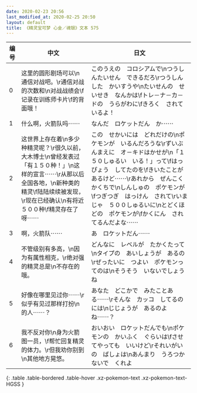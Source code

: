 ```yaml
---
date: 2020-02-23 20:56
last_modified_at: 2020-02-25 20:50
layout: default
title: 《精灵宝可梦 心金／魂银》文本 575
---
```

| 编号 | 中文 | 日文 |
| ---- | ---- | ---- |
| 0 | 这里的圆形剧场可以\n通信对战吧。\r通信对战的次数和\n对战战绩会\f记录在训练师卡片\f的背面哦！ | このうえの　コロシアムで\nつうしんたいせん　できるだろ\rつうしんした　かいすうや\nたいせんの　せいせき　なんかは\fトレ－ナ－カ－ドの　うらがわに\fきろく　されているよ！ |
| 1 | 什么啊，火箭队吗⋯⋯ | なんだ　ロケットだん　か⋯⋯ |
| 2 | 这世界上存在着\n多少种精灵呢？\r很久以前，大木博士\n曾经发表过「有１５０种！」\n这样的宣言⋯⋯\r从那以后全国各地，\n新种类的精灵\f陆陆续续被发现，\r现在已经确认\n有将近５００种\f精灵存在了呀⋯⋯ | この　せかいには　どれだけの\nポケモンが　いるんだろうな\rずいぶんまえに　オ－キドはかせが\n「１５０しゅるい　いる！」って\fはっぴょう　してたのを\fきいたことが　あるけど⋯⋯\rあれから　ぜんこく　かくちで\nしんしゅの　ポケモンが\fつぎつぎ　はっけん　されて\rいまじゃ　５００しゅるいに\nとどくほどの　ポケモンが\fかくにん　されてるんだよな⋯⋯ |
| 3 | 啊，火箭队⋯⋯ | あ　ロケットだん⋯⋯ |
| 4 | 不管级别有多高，\n因为有属性相克，\r绝对强的精灵总是\n不存在的哦。 | どんなに　レベルが　たかくたって\nタイプの　あいしょうが　あるの\rぜったいに　つよい　ポケモンってのは\nそうそう　いないでしょうね |
| 5 | 好像在哪里见过你⋯⋯\r似乎有见过那样打扮\n的人⋯⋯？ | あなた　どこかで　みたことある⋯⋯\rそんな　カッコ　してるのには\nじじょうが　あるのよね⋯⋯？ |
| 6 | 我不反对你\n身为火箭图一员，\f帮忙回复精灵的体力。\r但我劝你别到\n其他地方晃悠。 | おいおい　ロケットだんでも\nポケモンの　かいふく　ぐらいは\fさせてやっても　いいけど\rそれいがいの　ばしょは\nあんまり　うろつかないで　くれよ |
{: .table .table-bordered .table-hover .xz-pokemon-text .xz-pokemon-text-HGSS }